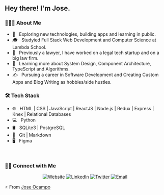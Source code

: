 <h2> Hey there! I'm Jose.</h2>

<h3> 👨🏻‍💻 About Me </h3>

- 🤔 &nbsp; Exploring new technologies, building apps and learning in public.
- 🎓 &nbsp; Studyied Full Stack Web Development and Computer Science at Lambda School.
- 💼 &nbsp; Previously a lawyer, I have worked on a legal tech startup and on a big law firm.
- 🌱 &nbsp; Learning more about System Design, Component Architecture, TypeScript and Algorithms.
- ✍️ &nbsp; Pursuing a career in Software Development and Creating Custom Apps and Blog Writing as hobbies/side hustles.

<h3>🛠 Tech Stack</h3>

- 🌐 &nbsp; HTML | CSS | JavaScript | ReactJS | Node.js | Redux | Express | Knex | Relational Databases
- 💻 &nbsp; Python 
- 🛢 &nbsp; SQLite3 | PostgreSQL 
- 🔧 &nbsp; Git | Markdown 
- 🖥 &nbsp; Figma

<br/>

<h3> 🤝🏻 Connect with Me </h3>

<p align="center">
<a href="https://www.joseocampo.org"><img alt="Website" src="https://img.shields.io/badge/Website-https://www.joseocampo.org-blue?style=flat-square&logo=google-chrome"></a>
<a href="https://www.linkedin.com/in/joseocampo/?locale=en_US"><img alt="LinkedIn" src="https://img.shields.io/badge/LinkedIn-Jose%20Gabriel%20Ocampo-blue?style=flat-square&logo=linkedin"></a>
<a href="https://twitter.com/josegocampo"><img alt="Twitter" src="https://img.shields.io/twitter/url?style=social&url=https%3A%2F%2Ftwitter.com%2Fjosegocampo"></a>
<a href="mailto:joseor@hey.com"><img alt="Email" src="https://img.shields.io/badge/Email-joseor@hey.com-blue?style=flat-square&logo=gmail"></a>
</p>

⭐️ From [Jose Ocampo](https://github.com/josegocampo)
